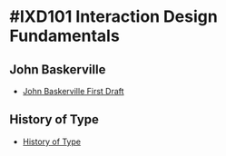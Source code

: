 

#IXD101 Interaction Design Fundamentals
======================================

John Baskerville
----------------
- [John Baskerville First Draft](https://taramcallister.github.io/john_baskerville/johnbasker1.html)

History of Type
---------------
- [History of Type](https://taramcallister.github.io/john_baskerville/history_of_type.html)